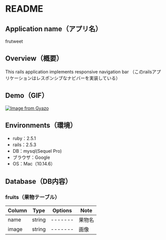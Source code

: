 # README

## Application name（アプリ名）
frutweet

## Overview（概要）
This rails application implements responsive navigation bar
（このrailsアプリケーションはレスポンシブなナビバーを実装している）

## Demo（GIF）
[![Image from Gyazo](https://i.gyazo.com/18359c7214298e7feb85aa3e5b26618c.gif)](https://gyazo.com/18359c7214298e7feb85aa3e5b26618c)

## Environments（環境）
- ruby：2.5.1
- rails：2.5.3
- DB：mysql(Sequel Pro)
- ブラウザ：Google
- OS：Mac（10.14.6）

## Database（DB内容）
### fruits（果物テーブル）
|Column|Type|Options|Note|
|------|----|-------|----|
|name|string|-------|果物名|
|image|string|-------|画像|
